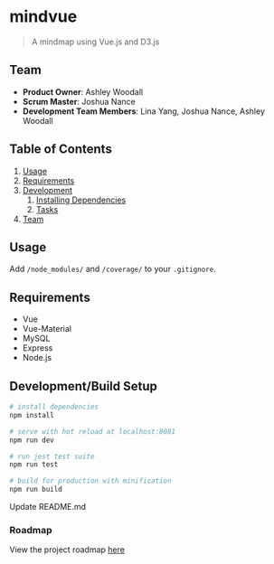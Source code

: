# mindvue

> A mindmap using Vue.js and D3.js

## Team

  - __Product Owner__: Ashley Woodall
  - __Scrum Master__: Joshua Nance
  - __Development Team Members__: Lina Yang, Joshua Nance, Ashley Woodall


## Table of Contents

1. [Usage](#Usage)
1. [Requirements](#requirements)
1. [Development](#development)
    1. [Installing Dependencies](#installing-dependencies)
    1. [Tasks](#tasks)
1. [Team](#team)

## Usage

Add `/node_modules/` and `/coverage/` to your `.gitignore`.

## Requirements

- Vue
- Vue-Material
- MySQL
- Express
- Node.js

## Development/Build Setup

``` bash
# install dependencies
npm install

# serve with hot reload at localhost:8081
npm run dev

# run jest test suite
npm run test

# build for production with minification
npm run build
```

Update README.md
### Roadmap

View the project roadmap [here](https://github.com/breakfastfordinner/MindVue/issues)

